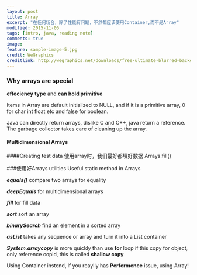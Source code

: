 ```yaml
---
layout: post
title: Array
excerpt: "在任何场合，除了性能有问题，不然都应该使用Container,而不是Array"
modified: 2015-11-06
tags: [intro, java, reading note]
comments: true
image:
feature: sample-image-5.jpg
credit: WeGraphics
creditlink: http://wegraphics.net/downloads/free-ultimate-blurred-background-pack/
---
```


### Why arrays are special

**effeciency** **type** and **can hold primitive**

Items in Array are default initialized to NULL, and if it is a primitive array, 0 for char int float etc and false for boolean.

Java can directly return arrays, dislike C and C++, java return a reference. The garbage collector takes care of cleaning up the array.

#### Multidimensional Arrays

####Creating test data
使用array时，我们最好都填好数据
Arrays.fill() 

###使用好Arrays utilities
Useful static method in Arrays

***equals()*** compare two arrays for equality

***deepEquals*** for multidimensional arrays

***fill*** for fill data

***sort*** sort an array

***binarySearch*** find an element in a sorted array

***asList*** takes any sequence or array and turn it into a List container

***System.arraycopy*** is more quickly than use **for** loop  if this copy for object, only reference copid, this is called **shallow copy**

Using Container instend, if you reaylly has **Perfermence** issue, using Array!
